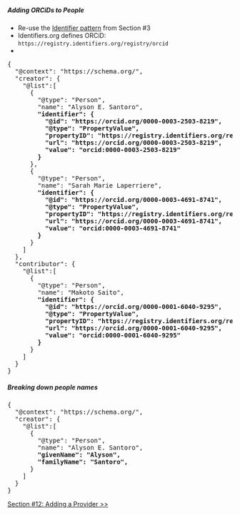 ##### Adding ORCiDs to People

- Re-use the [Identifier pattern](03_identifiers.md) from Section #3
- Identifiers.org defines ORCiD: `https://registry.identifiers.org/registry/orcid`
- 
<pre>
{
  "@context": "https://schema.org/",
  "creator": {
    "@list":[
      {
        "@type": "Person",
        "name": "Alyson E. Santoro",
        <strong>"identifier": {
          "@id": "https://orcid.org/0000-0003-2503-8219",
          "@type": "PropertyValue",
          "propertyID": "https://registry.identifiers.org/registry/orcid",
          "url": "https://orcid.org/0000-0003-2503-8219",
          "value": "orcid:0000-0003-2503-8219"
        }</strong>
      },
      {
        "@type": "Person",
        "name": "Sarah Marie Laperriere",
        <strong>"identifier": {
          "@id": "https://orcid.org/0000-0003-4691-8741",
          "@type": "PropertyValue",
          "propertyID": "https://registry.identifiers.org/registry/orcid",
          "url": "https://orcid.org/0000-0003-4691-8741",
          "value": "orcid:0000-0003-4691-8741"
        }</strong>
      }
    ]
  },
  "contributor": {
    "@list":[
      {
        "@type": "Person",
        "name": "Makoto Saito",
        <strong>"identifier": {
          "@id": "https://orcid.org/0000-0001-6040-9295",
          "@type": "PropertyValue",
          "propertyID": "https://registry.identifiers.org/registry/orcid",
          "url": "https://orcid.org/0000-0001-6040-9295",
          "value": "orcid:0000-0001-6040-9295"
        }</strong>
      }
    ]
  }
}
</pre>

##### Breaking down people names

<pre>
{
  "@context": "https://schema.org/",
  "creator": {
    "@list":[
      {
        "@type": "Person",
        "name": "Alyson E. Santoro",
        <strong>"givenName": "Alyson",
        "familyName": "Santoro",</strong>
      }
    ]
  }
}
</pre>

[Section #12: Adding a Provider >>](12_provider.md)
